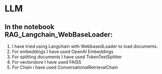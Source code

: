 # LLM

## In the notebook RAG_Langchain_WebBaseLoader:
1. I have tried using Langchain with WebbasedLoader to load documents.
2. For embeddings I have used OpenAI Embeddings
3. For splitting documents I have used TokenTextSplitter
4. For vectorstore I have used FAISS
5. For Chain i have used ConversationalRetrievalChain
